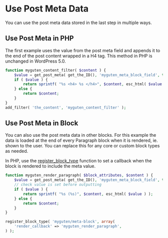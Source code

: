 # Use Post Meta Data

You can use the post meta data stored in the last step in multiple ways.

## Use Post Meta in PHP

The first example uses the value from the post meta field and appends it to the end of the post content wrapped in a H4 tag. This method in PHP is unchanged in WordPress 5.0.

```php
function myguten_content_filter( $content ) {
	$value = get_post_meta( get_the_ID(), 'myguten_meta_block_field', true );
	if ( $value ) {
		return sprintf( "%s <h4> %s </h4>", $content, esc_html( $value ) );
	} else {
		return $content;
	}
}
add_filter( 'the_content', 'myguten_content_filter' );
```

## Use Post Meta in Block

You can also use the post meta data in other blocks. For this example the data is loaded at the end of every Paragraph block when it is rendered, ie. shown to the user. You can replace this for any core or custom block types as needed.

In PHP, use the [register_block_type](https://developer.wordpress.org/reference/functions/register_block_type/) function to set a callback when the block is rendered to include the meta value.

```php
function myguten_render_paragraph( $block_attributes, $content ) {
	$value = get_post_meta( get_the_ID(), 'myguten_meta_block_field', true );
	// check value is set before outputting
	if ( $value ) {
		return sprintf( "%s (%s)", $content, esc_html( $value ) );
	} else {
		return $content;
	}
}

register_block_type( 'myguten/meta-block', array(
	'render_callback' => 'myguten_render_paragraph',
) );
```

